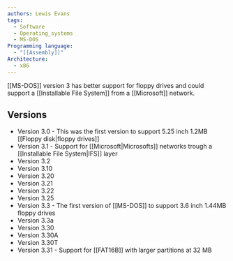 ```yaml
---
authors: Lewis Evans
tags:
  - Software
  - Operating_systems
  - MS-DOS
Programming language:
  - "[[Assembly]]"
Architecture:
  - x86
---
```

[[MS-DOS]] version 3 has better support for floppy drives and could support a [[Installable File System]] from a [[Microsoft]] network.
## Versions
- Version 3.0 - This was the first version to support 5.25 inch 1.2MB [[Floppy disk|floppy drives]]
- Version 3.1 - Support for [[Microsoft|Microsofts]] networks trough a [[Installable File System|IFS]] layer 
- Version 3.2
- Version 3.10
- Version 3.20
- Version 3.21
- Version 3.22
- Version 3.25
- Version 3.3 - The first version of [[MS-DOS]] to support 3.6 inch 1.44MB floppy drives
- Version 3.3a
- Version 3.30
- Version 3.30A
- Version 3.30T
- Version 3.31  - Support for [[FAT16B]] with larger partitions at 32 MB